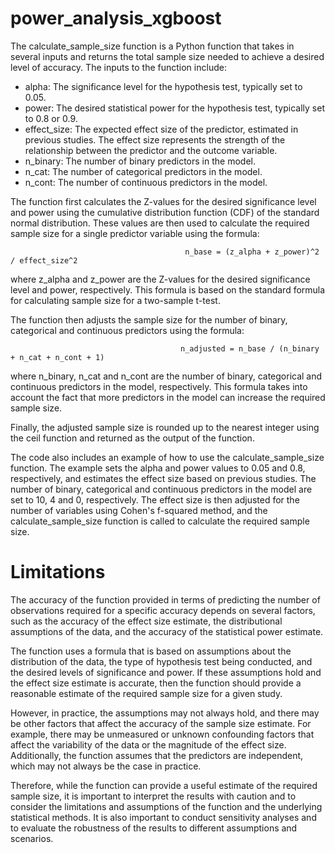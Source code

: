# power_analysis_xgboost
The calculate_sample_size function is a Python function that takes in several inputs and returns the total sample size needed to achieve a desired level of accuracy. The inputs to the function include:

- alpha: The significance level for the hypothesis test, typically set to 0.05.
- power: The desired statistical power for the hypothesis test, typically set to 0.8 or 0.9.
- effect_size: The expected effect size of the predictor, estimated in previous studies. The effect size represents the strength of the relationship between the predictor and the outcome variable.
- n_binary: The number of binary predictors in the model.
- n_cat: The number of categorical predictors in the model.
- n_cont: The number of continuous predictors in the model.

The function first calculates the Z-values for the desired significance level and power using the cumulative distribution function (CDF) of the standard normal distribution. These values are then used to calculate the required sample size for a single predictor variable using the formula:

                                           n_base = (z_alpha + z_power)^2 / effect_size^2
                                          
where z_alpha and z_power are the Z-values for the desired significance level and power, respectively. This formula is based on the standard formula for calculating sample size for a two-sample t-test.

The function then adjusts the sample size for the number of binary, categorical and continuous predictors using the formula:

                                          n_adjusted = n_base / (n_binary + n_cat + n_cont + 1)
                                         
where n_binary, n_cat and n_cont are the number of binary, categorical and continuous predictors in the model, respectively. This formula takes into account the fact that more predictors in the model can increase the required sample size.

Finally, the adjusted sample size is rounded up to the nearest integer using the ceil function and returned as the output of the function.

The code also includes an example of how to use the calculate_sample_size function. The example sets the alpha and power values to 0.05 and 0.8, respectively, and estimates the effect size based on previous studies. The number of binary, categorical and continuous predictors in the model are set to 10, 4 and 0, respectively. The effect size is then adjusted for the number of variables using Cohen's f-squared method, and the calculate_sample_size function is called to calculate the required sample size.                                         
                       
                       
# Limitations 
The accuracy of the function provided in terms of predicting the number of observations required for a specific accuracy depends on several factors, such as the accuracy of the effect size estimate, the distributional assumptions of the data, and the accuracy of the statistical power estimate.

The function uses a formula that is based on assumptions about the distribution of the data, the type of hypothesis test being conducted, and the desired levels of significance and power. If these assumptions hold and the effect size estimate is accurate, then the function should provide a reasonable estimate of the required sample size for a given study.

However, in practice, the assumptions may not always hold, and there may be other factors that affect the accuracy of the sample size estimate. For example, there may be unmeasured or unknown confounding factors that affect the variability of the data or the magnitude of the effect size. Additionally, the function assumes that the predictors are independent, which may not always be the case in practice.

Therefore, while the function can provide a useful estimate of the required sample size, it is important to interpret the results with caution and to consider the limitations and assumptions of the function and the underlying statistical methods. It is also important to conduct sensitivity analyses and to evaluate the robustness of the results to different assumptions and scenarios.
                                         
